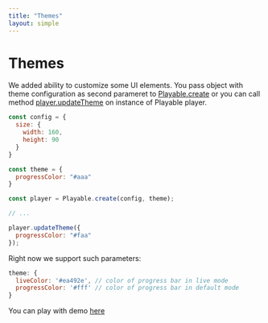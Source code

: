 ```yaml
---
title: "Themes"
layout: simple
---
```


# Themes

We added ability to customize some UI elements. You pass object with theme configuration as second parameret to [Playable.create](/player-config) or you can call method [player.updateTheme](/api#updatetheme) on instance of Playable player.

```javascript
const config = {
  size: {
    width: 160,
    height: 90
  }
}

const theme = {
  progressColor: "#aaa"
}

const player = Playable.create(config, theme);

// ...

player.updateTheme({
  progressColor: "#faa"
});
```

Right now we support such parameters:

```javascript
theme: {
  liveColor: '#ea492e', // color of progress bar in live mode
  progressColor: '#fff' // color of progress bar in default mode
}
```

You can play with demo [here](https://jsfiddle.net/OleksiiMakodzeba/xxy5eveb/)
